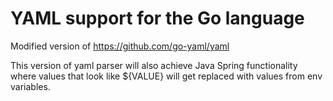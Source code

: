 # YAML support for the Go language

Modified version of https://github.com/go-yaml/yaml

This version of yaml parser will also achieve Java Spring functionality where 
values that look like ${VALUE} will get replaced with values from env variables.